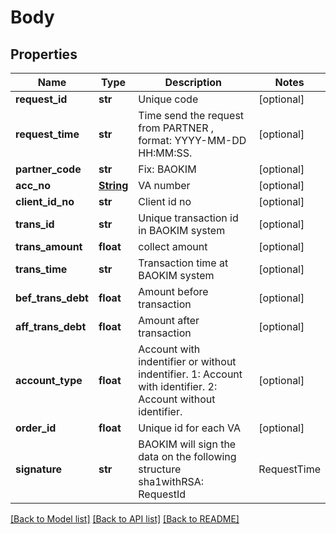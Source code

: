 # Body

## Properties
Name | Type | Description | Notes
------------ | ------------- | ------------- | -------------
**request_id** | **str** | Unique code  | [optional] 
**request_time** | **str** | Time send the request from PARTNER , format: YYYY-MM-DD HH:MM:SS. | [optional] 
**partner_code** | **str** | Fix: BAOKIM | [optional] 
**acc_no** | [**String**](String.md) | VA number | [optional] 
**client_id_no** | **str** | Client id no | [optional] 
**trans_id** | **str** | Unique transaction id in BAOKIM system | [optional] 
**trans_amount** | **float** | collect amount  | [optional] 
**trans_time** | **str** | Transaction time at BAOKIM system  | [optional] 
**bef_trans_debt** | **float** | Amount before transaction | [optional] 
**aff_trans_debt** | **float** | Amount after transaction | [optional] 
**account_type** | **float** | Account with indentifier or without indentifier. 1: Account with identifier. 2: Account without identifier. | [optional] 
**order_id** | **float** | Unique id for each VA  | [optional] 
**signature** | **str** | BAOKIM will sign the data on the following structure sha1withRSA: RequestId|RequestTime|PartnerCode| AccNo|ClientIdNo|TransId|TransAmount| TransTime|BefTransDebt|AffTransDebt| AccountType|OrderId Then will use base64 encoding | [optional] 

[[Back to Model list]](../README.md#documentation-for-models) [[Back to API list]](../README.md#documentation-for-api-endpoints) [[Back to README]](../README.md)

